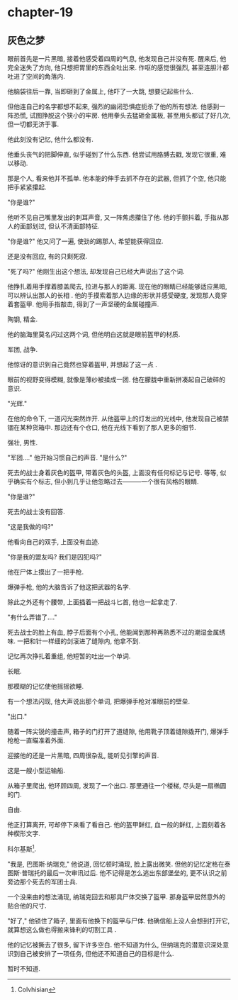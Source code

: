 # chapter-19

## 灰色之梦

眼前首先是一片黑暗, 接着他感受着四周的气息, 他发现自己并没有死. 醒来后, 他完全迷失了方向, 他只想把胃里的东西全吐出来. 作呕的感觉很强烈, 甚至连胆汁都吐进了空间的角落内.

他脑袋往后一靠, 当即砸到了金属上, 他吓了一大跳, 想要记起些什么.

但他连自己的名字都想不起来, 强烈的幽闭恐惧症扼杀了他的所有想法. 他感到一阵恐慌, 试图挣脱这个狭小的牢房. 他用拳头去猛砸金属板, 甚至用头都试了好几次, 但一切都无济于事.

他此刻没有记忆, 他什么都没有.

他垂头丧气的把脚伸直, 似乎碰到了什么东西. 他尝试用胳膊去戳, 发现它很重, 难以移动.

那是个人, 看来他并不孤单. 他本能的伸手去抓不存在的武器, 但抓了个空, 他只能把手紧紧攥起.

"你是谁?"

他听不见自己嘴里发出的刺耳声音, 又一阵焦虑攥住了他. 他的手颤抖着, 手指从那人的面部划过, 但认不清面部特征.

"你是谁?" 他又问了一遍, 使劲的踢那人, 希望能获得回应.

还是没有回应, 有的只剩死寂.

"死了吗?" 他刚生出这个想法, 却发现自己已经大声说出了这个词.

他挣扎着用手撑着膝盖爬去, 拉进与那人的距离. 现在他的眼睛已经能够适应黑暗, 可以辨认出那人的长相 . 他的手摸索着那人边缘的形状并感受硬度, 发现那人竟穿着套盔甲. 他用手指敲击, 得到了一声坚硬的金属碰撞声.

陶钢, 精金.

他的脑海里莫名闪过这两个词, 但他明白这就是眼前盔甲的材质.

军团, 战争.

他惊讶的意识到自己竟然也穿着盔甲, 并想起了这一点 .

眼前的视野变得模糊, 就像是薄纱被揉成一团. 他在朦胧中重新拼凑起自己破碎的意识.

"光辉."

在他的命令下, 一道闪光突然炸开. 从他盔甲上的灯发出的光线中, 他发现自己被禁锢在某种货箱中. 那边还有个仓口, 他在光线下看到了那人更多的细节.

强壮, 男性.

"军团...." 他开始习惯自己的声音. "是什么?"

死去的战士身着灰色的盔甲, 带着灰色的头盔, 上面没有任何标记与记号. 等等, 似乎确实有个标志, 但小到几乎让他忽略过去———一个很有风格的眼睛.

"你是谁?"

死去的战士没有回答.

"这是我做的吗?"

他看向自己的双手, 上面没有血迹.

"你是我的盟友吗? 我们是囚犯吗?"

他在尸体上摸出了一把手枪.

爆弹手枪, 他的大脑告诉了他这把武器的名字.

除此之外还有个腰带, 上面插着一把战斗匕首, 他也一起拿走了.

"有什么弄错了...."

死去战士的脸上有血, 脖子后面有个小孔, 他能闻到那种再熟悉不过的潮湿金属绣味. 一把和针一样细的剑滚进了缝隙内, 他拿不到.

记忆再次挣扎着重组, 他短暂的吐出一个单词.

长眠.

那模糊的记忆使他摇摇欲睡.

有一个想法闪现, 他大声说出那个单词, 把爆弹手枪对准眼前的壁垒.

"出口."

随着一阵尖锐的撞击声, 箱子的门打开了道缝隙, 他用靴子顶着缝隙撬开门, 爆弹手枪枪一直瞄准着外面.

迎接他的还是一片黑暗, 四周很杂乱, 能听见引擎的声音.

这是一艘小型运输船.

从箱子里爬出, 他环顾四周, 发现了一个出口. 那里通往一个楼梯, 尽头是一扇椭圆的门.

自由.

他正打算离开, 可却停下来看了看自己. 他的盔甲鲜红, 血一般的鲜红, 上面刻着各种楔形文字.

科尔基斯[^1].

"我是, 巴图斯·纳瑞克," 他说道, 回忆顿时涌现, 脸上露出微笑. 但他的记忆定格在泰图斯·普瑞托的最后一次审讯过后. 他不记得是怎么逃出东部堡垒的, 更不认识之前旁边那个死去的军团士兵.

一个没来由的想法涌现, 纳瑞克回去和那具尸体交换了盔甲. 那身盔甲居然意外的贴合他的尺寸.

"好了," 他锁住了箱子, 里面有他换下的盔甲与尸体. 他确信船上没人会想到打开它, 就算想这么做也得搬来锋利的切割工具 .

他的记忆被撕去了很多, 留下许多空白. 他不知道为什么, 但纳瑞克的潜意识深处意识到自己被安排了一项任务, 但他还不知道自己的目标是什么.

暂时不知道.

[^1]: Colvhisian
